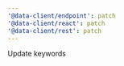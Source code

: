 ```yaml
---
'@data-client/endpoint': patch
'@data-client/react': patch
'@data-client/rest': patch
---
```


Update keywords
